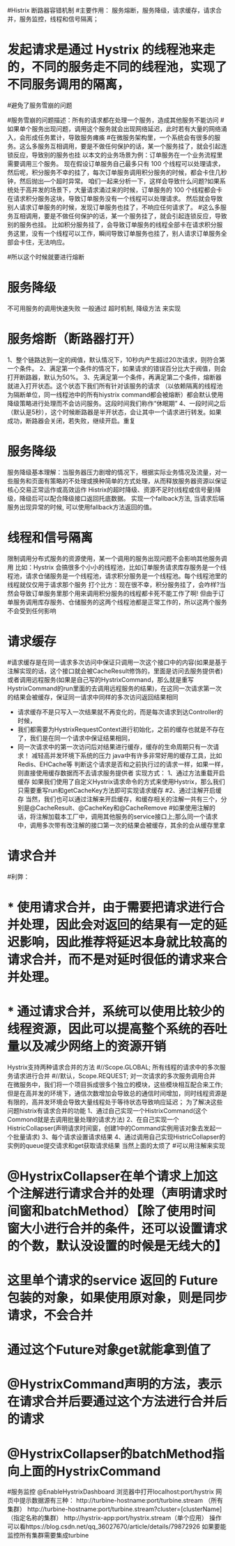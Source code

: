 #Histrix 断路器容错机制
#主要作用： 服务熔断，服务降级，请求缓存，请求合并，服务监控，线程和信号隔离；
# 	发起请求是通过 Hystrix 的线程池来走的，不同的服务走不同的线程池，实现了不同服务调用的隔离，
#避免了服务雪崩的问题

#服务雪崩的问题描述：所有的请求都在处理一个服务，造成其他服务不能访问
#如果单个服务出现问题，调用这个服务就会出现网络延迟，此时若有大量的网络涌入，会形成任务累计，导致服务瘫痪
#在微服务架构里，一个系统会有很多的服务。这么多服务互相调用，要是不做任何保护的话，某一个服务挂了，就会引起连锁反应，导致别的服务也挂
以本文的业务场景为例：订单服务在一个业务流程里需要调用三个服务。
现在假设订单服务自己最多只有 100 个线程可以处理请求，然后呢，积分服务不幸的挂了，每次订单服务调用积分服务的时候，都会卡住几秒钟，然后抛出—个超时异常。
咱们一起来分析一下，这样会导致什么问题?如果系统处于高并发的场景下，大量请求涌过来的时候，订单服务的 100 个线程都会卡在请求积分服务这块，导致订单服务没有一个线程可以处理请求。
然后就会导致别人请求订单服务的时候，发现订单服务也挂了，不响应任何请求了。
#这么多服务互相调用，要是不做任何保护的话，某一个服务挂了，就会引起连锁反应，导致别的服务也挂。
比如积分服务挂了，会导致订单服务的线程全部卡在请求积分服务这里，没有一个线程可以工作，瞬间导致订单服务也挂了，别人请求订单服务全部会卡住，无法响应。

#所以这个时候就要进行熔断
# 服务降级
不可用服务的调用快速失败 一般通过 超时机制,  降级方法 来实现
# 服务熔断（断路器打开）
1、整个链路达到一定的阀值，默认情况下，10秒内产生超过20次请求，则符合第一个条件。
2、满足第一个条件的情况下，如果请求的错误百分比大于阀值，则会打开断路器，默认为50%。
3、先满足第一个条件，再满足第二个条件，熔断器就进入打开状态。这个状态下我们所有针对该服务的请求
（以依赖隔离的线程池为隔断单位，同一线程池中的所有hiystrix command都会被熔断）都会默认使用降级策略进行处理而不会访问服务。这段时间我们称作“休眠期”
4、一段时间之后（默认是5秒），这个时候断路器是半开状态，会让其中一个请求进行转发。如果成功，断路器会关闭，若失败，继续开启。重复
# 服务降级 
服务降级基本理解：当服务器压力剧增的情况下，根据实际业务情况及流量，对一些服务和页面有策略的不处理或换种简单的方式处理，从而释放服务器资源以保证核心交易正常运作或高效运作
Histrix的超时降级、资源不足时(线程或信号量)降级，降级后可以配合降级接口返回托底数据。
实现一个fallback方法, 当请求后端服务出现异常的时候, 可以使用fallback方法返回的值。
# 线程和信号隔离
限制调用分布式服务的资源使用，某一个调用的服务出现问题不会影响其他服务调用
比如：Hystrix 会搞很多个小小的线程池，比如订单服务请求库存服务是一个线程池，请求仓储服务是一个线程池，请求积分服务是一个线程池。每个线程池里的线程就仅仅用于请求那个服务
打个比方：现在很不幸，积分服务挂了，会咋样?当然会导致订单服务里那个用来调用积分服务的线程都卡死不能工作了啊!
但由于订单服务调用库存服务、仓储服务的这两个线程池都是正常工作的，所以这两个服务不会受到任何影响


# 请求缓存
#请求缓存是在同一请求多次访问中保证只调用一次这个接口中的内容(如果是基于注解实现的话，这个接口就会被CacheResult修饰的，里面是访问去服务提供者)或者调用远程服务(如果是自己写的HystrixCommand，那么就是重写HystrixCommand的run里面的去调用远程服务的结果)，在这同一次请求第一次的结果会被缓存，保证同一请求中同样的多次访问返回结果相同
 * 请求缓存不是只写入一次结果就不再变化的，而是每次请求到达Controller的时候，
 * 我们都需要为HystrixRequestContext进行初始化，之前的缓存也就是不存在了，我们是在同一个请求中保证结果相同，
 * 同一次请求中的第一次访问后对结果进行缓存，缓存的生命周期只有一次请求！
减轻高并发环境下系统的压力 java中有许多非常好用的缓存工具，比如Redis、EHCache等
判断这个请求是否和之前执行过的请求一样，如果一样，则直接使用缓存数据而不去请求服务提供者
实现方式：
1、通过方法重载开启缓存
如果我们使用了自定义Hystrix请求命令的方式来使用Hystrix，那么我们只需要重写run和getCacheKey方法即可实现请求缓存
#2、通过注解开启缓存
当然，我们也可以通过注解来开启缓存，和缓存相关的注解一共有三个，分别是@CacheResult、@CacheKey和@CacheRemove
#如果使用注解的话，将注解加载本工厂中，调用其他服务的service接口上;那么同一个请求中，调用多次带有改注解的接口第一次的结果会被缓存，其余的会从缓存里拿


# 请求合并
#利弊：
# * 使用请求合并，由于需要把请求进行合并处理，因此会对返回的结果有一定的延迟影响，因此推荐将延迟本身就比较高的请求合并，而不是对延时很低的请求来合并处理。
# * 通过请求合并，系统可以使用比较少的线程资源，因此可以提高整个系统的吞吐量以及减少网络上的资源开销
Hystrix支持两种请求合并的方法
#//Scope.GLOBAL; 所有线程的请求中的多次服务请求进行合并
#//默认，Scope.REQUEST; 对一次请求的多次服务调用合并			
在微服务中，我们将一个项目拆成很多个独立的模块，这些模块相互配合来工作;
但是在高并发的环境下，通信次数增加会导致总的通信时间增加，同时线程资源是有限的，高并发环境会导致大量线程处于等待状态导致响应延迟；
为了解决这些问题histrix有请求合并的功能
1、通过自己实现一个HistrixCommand(这个Commond就是去调用批量处理的请求方法)
2、在自己实现一个HistricCollapser(声明请求时间窗，创建1中的Command实例用该对象去发起一个批量请求)
3、每个请求设置请求结果
4、通过调用自己实现HistricCollapser的实例的queue提交请求和get获取请求结果
当然上面的太烦了
#可以用注解来实现
# @HystrixCollapser在单个请求上加这个注解进行请求合并的处理（声明请求时间窗和batchMethod）【除了使用时间窗大小进行合并的条件，还可以设置请求的个数，默认没设置的时候是无线大的】
# 这里单个请求的service 返回的 Future 包装的对象，如果使用原对象，则是同步请求，不会合并
# 通过这个Future对象get就能拿到值了
# @HystrixCommand声明的方法，表示在请求合并后要通过这个方法进行合并后的请求
# @HystrixCollapser的batchMethod指向上面的HystrixCommand

#服务监控
@EnableHystrixDashboard
浏览器中打开localhost:port/hystrix 
网页中提示数据源有三种： 
http://turbine-hostname:port/turbine.stream （所有集群） 
http://turbine-hostname:port/turbine.stream?cluster=[clusterName]（指定名称的集群） 
http://hystrix-app:port/hystrix.stream（单个应用） 
操作可以看https://blog.csdn.net/qq_36027670/article/details/79872926
如果要能监控所有集群需要集成turbine